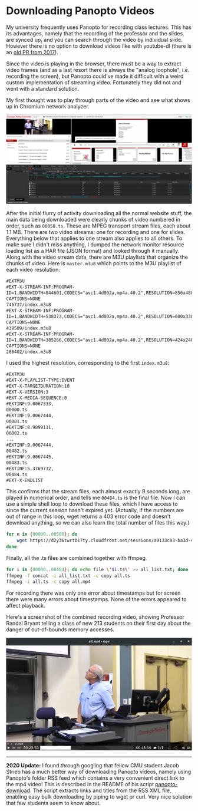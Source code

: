 # Downloading Panopto Videos 

My university frequently uses Panopto for recording class lectures. This has its advantages, namely that the recording of the professor and the slides are synced up, and you can search through the video by individual slide. However there is no option to download videos like with youtube-dl (there is an [old PR from 2017](https://github.com/ytdl-org/youtube-dl/pull/13449)).

Since the video is playing in the browser, there must be a way to extract video frames (and as a last resort there is always the "analog loophole", i.e. recording the screen), but Panopto could've made it difficult with a weird custom implementation of streaming video. Fortunately they did not and went with a standard solution.

My first thought was to play through parts of the video and see what shows up in Chromium network analyzer. 

![panopto network](panopto_network.png)

After the initial flurry of activity downloading all the normal website stuff, the main data being downloaded were clearly chunks of video numbered in order, such as `00058.ts`. These are MPEG transport stream files, each about 1.1 MB. There are two video streams: one for recording and one for slides. Everything below that applies to one stream also applies to all others. To make sure I didn't miss anything, I dumped the network monitor resource loading list as a HAR file (JSON format) and looked through it manually. Along with the video stream data, there are M3U playlists that organize the chunks of video. Here is `master.m3u8` which points to the M3U playlist of each video resolution:

```
#EXTM3U
#EXT-X-STREAM-INF:PROGRAM-ID=1,BANDWIDTH=844601,CODECS="avc1.4d002a,mp4a.40.2",RESOLUTION=856x480,CLOSED-CAPTIONS=NONE
745737/index.m3u8
#EXT-X-STREAM-INF:PROGRAM-ID=1,BANDWIDTH=538373,CODECS="avc1.4d002a,mp4a.40.2",RESOLUTION=600x338,CLOSED-CAPTIONS=NONE
439509/index.m3u8
#EXT-X-STREAM-INF:PROGRAM-ID=1,BANDWIDTH=385266,CODECS="avc1.4d002a,mp4a.40.2",RESOLUTION=424x240,CLOSED-CAPTIONS=NONE
286402/index.m3u8
```

I used the highest resolution, corresponding to the first `index.m3u8`:

```
#EXTM3U
#EXT-X-PLAYLIST-TYPE:EVENT
#EXT-X-TARGETDURATION:10
#EXT-X-VERSION:3
#EXT-X-MEDIA-SEQUENCE:0
#EXTINF:9.0067333,
00000.ts
#EXTINF:9.0067444,
00001.ts
#EXTINF:8.9899111,
00002.ts
...
#EXTINF:9.0067444,
00482.ts
#EXTINF:9.0067445,
00483.ts
#EXTINF:5.3769732,
00484.ts
#EXT-X-ENDLIST
```

This confirms that the stream files, each almost exactly 9 seconds long, are played in numerical order, and tells me `00484.ts` is the final file. Now I can use a simple shell loop to download these files, which I have access to since the current session hasn't expired yet. (Actually, if the numbers are out of range in this loop, wget returns a 403 error code and doesn't download anything, so we can also learn the total number of files this way.)

```bash
for n in {00000..00500}; do 
    wget https://d2y36twrtb17ty.cloudfront.net/sessions/a9133ca3-ba3d-483e-87cd-aab60120bbe5/4a588de5-fb14-4284-a81c-aab60120bbee-d08781d2-2293-4940-9d84-aab601406261.hls/745737/$n.ts; 
done
```

Finally, all the .ts files are combined together with ffmpeg. 

```bash
for i in {00000..00484}; do echo file \'$i.ts\' >> all_list.txt; done
ffmpeg -f concat -i all_list.txt -c copy all.ts
ffmpeg -i all.ts -c copy all.mp4
```

For recording there was only one error about timestamps but for screen there were many errors about timestamps. None of the errors appeared to affect playback.

Here's a screenshot of the combined recording video, showing Professor Randal Bryant telling a class of new 213 students on their first day about the danger of out-of-bounds memory accesses.

![panopto full video](panopto_full_video.png)

---

**2020 Update:** I found through googling that fellow CMU student Jacob Strieb has a much better way of downloading Panopto videos, namely using Panopto's folder RSS feed which contains a very convenient direct link to the mp4 video! 
This is described in the README of his script [panopto-download](https://github.com/jstrieb/panopto-download). The script extracts links and titles from the RSS XML file, enabling easy bulk downloading by piping to wget or curl. Very nice solution that few students seem to know about.




